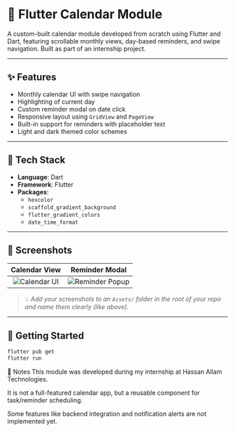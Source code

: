 # 📆 Flutter Calendar Module

A custom-built calendar module developed from scratch using Flutter and Dart, featuring scrollable monthly views, day-based reminders, and swipe navigation. Built as part of an internship project.

---

## ✨ Features
- Monthly calendar UI with swipe navigation
- Highlighting of current day
- Custom reminder modal on date click
- Responsive layout using `GridView` and `PageView`
- Built-in support for reminders with placeholder text
- Light and dark themed color schemes

---

## 📱 Tech Stack
- **Language**: Dart
- **Framework**: Flutter
- **Packages**: 
  - `hexcolor`
  - `scaffold_gradient_background`
  - `flutter_gradient_colors`
  - `date_time_format`

---

## 🧪 Screenshots

| Calendar View | Reminder Modal |
|:-------------:|:--------------:|
| ![Calendar UI](Assets/calendar_view.png) | ![Reminder Popup](Assets/reminder_modal.png) |

> 💡 *Add your screenshots to an `Assets/` folder in the root of your repo and name them clearly (like above).*

---

## 🚀 Getting Started

```bash
flutter pub get
flutter run
```
📌 Notes
This module was developed during my internship at Hassan Allam Technologies.

It is not a full-featured calendar app, but a reusable component for task/reminder scheduling.

Some features like backend integration and notification alerts are not implemented yet.
